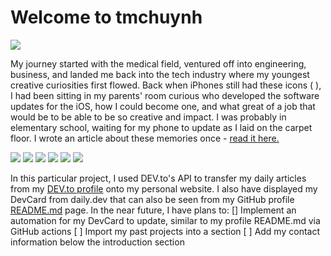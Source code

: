 # Welcome to tmchuynh

<img src="https://img.shields.io/website?down_color=lightgrey&down_message=down&up_color=green&up_message=live&url=https%3A%2F%2Ftmchuynh.github.io%2Ftinamchuynh%2F"/>

My journey started with the medical field, ventured off into engineering, business, and landed me back into the tech industry where my youngest creative curiosities first flowed. Back when iPhones still had these icons ( ), I had been sitting in my parents' room curious who developed the software updates for the iOS, how I could become one, and what great of a job that would be to be able to be so creative and impact. I was probably in elementary school, waiting for my phone to update as I laid on the carpet floor. I wrote an article about these memories once - [read it here.](https://www.bridge-to-connect.org/blog-articles/discovering-my-field)

<a href="https://www.linkedin.com/in/tinamchuynh/"><img src="https://img.shields.io/badge/-LinkedIn-blue?style=flat&color=a1242c&logo=linkedin&logoColor=E0E0E0"></a>
<a href="https://drive.google.com/file/d/1NJDgLyIBpV1XYvuPzZBDvZC2Qfe3ZCq8/view?usp=sharing"><img src="https://img.shields.io/badge/-Resume-red?style=flat&color=a1242c&logo=adobe-acrobat-reader&logoColor=E0E0E0"></a>
<a href="https://dev.to/tmchuynh"><img src="https://img.shields.io/badge/-DEV.to-blue?style=flat&color=a1242c&logo=dev.to&logoColor=E0E0E0"></a>
<a href="https://twitter.com/tinamchuynh"><img src="https://img.shields.io/badge/-Twitter-white?style=flat&logo=twitter&logoColor=a1242c&color=E0E0E0"></a>
<a href="mailto:tinamchuynh@gmail.com"><img src="https://img.shields.io/badge/-Gmail-white?style=flat&logo=gmail"/></a>
<a href="paypal.me/tmchuynh"><img src="https://img.shields.io/badge/-Donate-white?style=flat&logo=paypal&logoColor=a1242c&color=E0E0E0"></a>

In this particular project, I used DEV.to's API to transfer my daily articles from my <a href="https://dev.to/tmchuynh">DEV.to profile</a> onto my personal website. I also have displayed my DevCard from daily.dev that can also be seen from my GitHub profile <a href="https://github.com/tmchuynh">README.md</a> page. In the near future, I have plans to:
[\] Implement an automation for my DevCard to update, similar to my profile README.md via GitHub actions
[ ] Import my past projects into a section
[ ] Add my contact information below the introduction section
